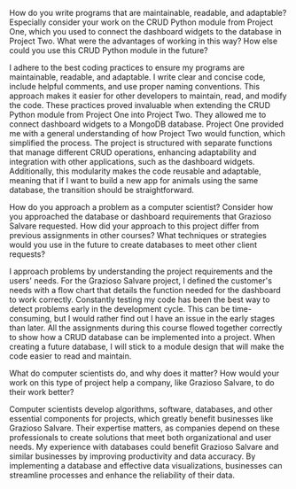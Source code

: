 How do you write programs that are maintainable, readable, and adaptable? Especially consider your work on the CRUD Python module from Project One, which you used to connect the dashboard widgets to the database in Project Two. What were the advantages of working in this way? How else could you use this CRUD Python module in the future?

I adhere to the best coding practices to ensure my programs are maintainable, readable, and adaptable. I write clear and concise code, include helpful comments, and use proper naming conventions. This approach makes it easier for other developers to maintain, read, and modify the code. These practices proved invaluable when extending the CRUD Python module from Project One into Project Two. They allowed me to connect dashboard widgets to a MongoDB database. Project One provided me with a general understanding of how Project Two would function, which simplified the process. The project is structured with separate functions that manage different CRUD operations, enhancing adaptability and integration with other applications, such as the dashboard widgets. Additionally, this modularity makes the code reusable and adaptable, meaning that if I want to build a new app for animals using the same database, the transition should be straightforward.

How do you approach a problem as a computer scientist? Consider how you approached the database or dashboard requirements that Grazioso Salvare requested. How did your approach to this project differ from previous assignments in other courses? What techniques or strategies would you use in the future to create databases to meet other client requests?

I approach problems by understanding the project requirements and the users' needs. For the Grazioso Salvare project, I defined the customer's needs with a flow chart that details the function needed for the dashboard to work correctly. Constantly testing my code has been the best way to detect problems early in the development cycle. This can be time-consuming, but I would rather find out I have an issue in the early stages than later. All the assignments during this course flowed together correctly to show how a CRUD database can be implemented into a project. When creating a future database, I will stick to a module design that will make the code easier to read and maintain. 

What do computer scientists do, and why does it matter? How would your work on this type of project help a company, like Grazioso Salvare, to do their work better?

Computer scientists develop algorithms, software, databases, and other essential components for projects, which greatly benefit businesses like Grazioso Salvare. Their expertise matters, as companies depend on these professionals to create solutions that meet both organizational and user needs. My experience with databases could benefit Grazioso Salvare and similar businesses by improving productivity and data accuracy. By implementing a database and effective data visualizations, businesses can streamline processes and enhance the reliability of their data.
